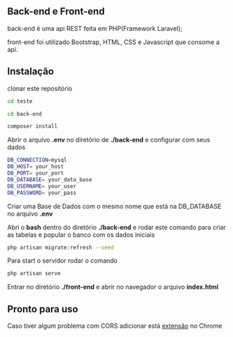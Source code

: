 ## Back-end e Front-end

back-end é uma api REST feita em PHP(Framework Laravel);

front-end foi utilizado Bootstrap, HTML, CSS e Javascript que consome a api.

## Instalação

clonar este repositório 

```bash
cd teste 
```

```bash
cd back-end 
```

```bash
composer install
```

Abrir o arquivo **.env** no diretório de **./back-end** e configurar com seus dados
```bash
DB_CONNECTION=mysql
DB_HOST= your_host
DB_PORT= your_port
DB_DATABASE= your_data_base
DB_USERNAME= your_user
DB_PASSWORD= your_pass
```
Criar uma Base de Dados com o mesmo nome que está na DB_DATABASE no arquivo **.env**

Abri o **bash** dentro do diretório **./back-end** e rodar este comando 
para criar as tabelas e popular o banco com os dados iniciais

```bash
php artisan migrate:refresh --seed
```

Para start o servidor rodar o comando

```bash
php artisan serve
```

Entrar no diretório **./front-end** e abrir no navegador o arquivo **index.html**

## Pronto para uso

Caso tiver algum problema com CORS adicionar está [extensão](https://chrome.google.com/webstore/detail/moesif-orign-cors-changer/digfbfaphojjndkpccljibejjbppifbc) no Chrome

